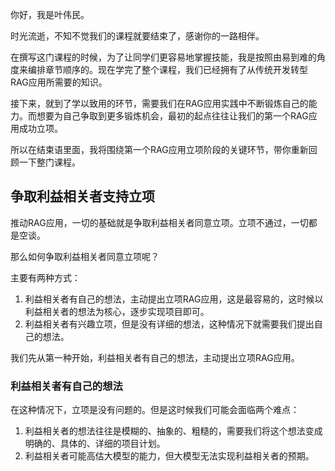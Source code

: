 你好，我是叶伟民。

时光流逝，不知不觉我们的课程就要结束了，感谢你的一路相伴。

在撰写这门课程的时候，为了让同学们更容易地掌握技能，我是按照由易到难的角度来编排章节顺序的。现在学完了整个课程，我们已经拥有了从传统开发转型RAG应用所需要的知识。

接下来，就到了学以致用的环节，需要我们在RAG应用实践中不断锻炼自己的能力。而想要为自己争取到更多锻炼机会，最初的起点往往让我们的第一个RAG应用成功立项。

所以在结束语里面，我将围绕第一个RAG应用立项阶段的关键环节，带你重新回顾一下整门课程。

## 争取利益相关者支持立项

推动RAG应用，一切的基础就是争取利益相关者同意立项。立项不通过，一切都是空谈。

那么如何争取利益相关者同意立项呢？

主要有两种方式：

1. 利益相关者有自己的想法，主动提出立项RAG应用，这是最容易的，这时候以利益相关者的想法为核心，逐步实现项目即可。
2. 利益相关者有兴趣立项，但是没有详细的想法，这种情况下就需要我们提出自己的想法。

我们先从第一种开始，利益相关者有自己的想法，主动提出立项RAG应用。

### 利益相关者有自己的想法

在这种情况下，立项是没有问题的。但是这时候我们可能会面临两个难点：

1. 利益相关者的想法往往是模糊的、抽象的、粗糙的，需要我们将这个想法变成明确的、具体的、详细的项目计划。
2. 利益相关者可能高估大模型的能力，但大模型无法实现利益相关者的预期。